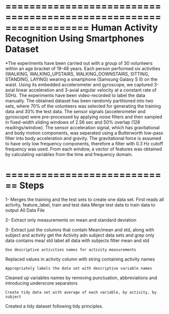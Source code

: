 ==================================================================
Human Activity Recognition Using Smartphones Dataset
==================================================================
*The experiments have been carried out with a group of 30 volunteers within an age bracket of 19-48 years. Each person performed 
six activities (WALKING, WALKING_UPSTAIRS, WALKING_DOWNSTAIRS, SITTING, STANDING, LAYING) wearing a smartphone (Samsung Galaxy S II) 
on the waist. Using its embedded accelerometer and gyroscope, we captured 3-axial linear acceleration and 3-axial angular velocity 
at a constant rate of 50Hz. The experiments have been video-recorded to label the data manually. The obtained dataset has been 
randomly partitioned into two sets, where 70% of the volunteers was selected for generating the training data and 30% the test data.
The sensor signals (accelerometer and gyroscope) were pre-processed by applying noise filters and then sampled in fixed-width sliding windows 
of 2.56 sec and 50% overlap (128 readings/window). The sensor acceleration signal, which has gravitational and body motion components, was separated using a Butterworth low-pass filter into body acceleration and gravity. The gravitational force is assumed to have only low frequency components, therefore a filter with 0.3 Hz cutoff frequency was used. From each window, a vector of features was obtained by calculating variables from the time and frequency domain.


============================
Steps
============================
1- Merges the training and the test sets to create one data set.
    First reads all activity, feature_label, train and test data
    Merge test data to train data to output All Data File

2- Extract only measurements on mean and standard deviation

3- Extract just the columns that contain Mean/mean and std, along with subject and activity
  get the Activity adn subject data sets and grep only data contains mea/ std
  label all data with subjects
  filter mean and std

    Use descriptive activities names for activity measurements

Replaced values in activity column with string containing activity names

    Appropriately labels the data set with descriptive variable names

Cleaned up variables names by removing punctuation, abbreviations and introducing underscore separators

    Create tidy data set with average of each variable, by activity, by subject

Created a tidy dataset following tidy principles.

